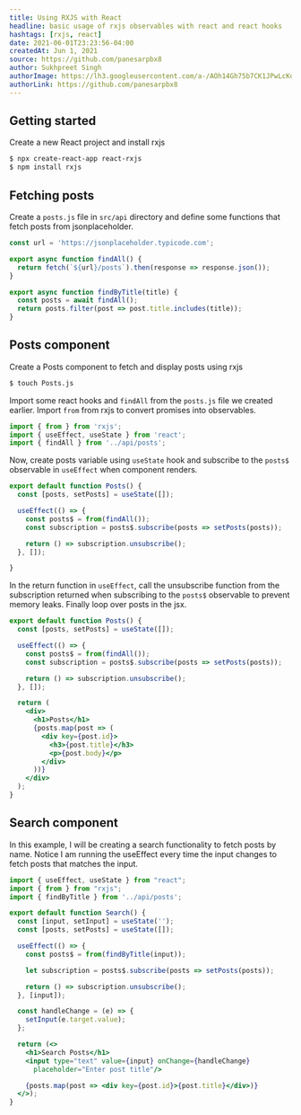 ```yaml
---
title: Using RXJS with React
headline: basic usage of rxjs observables with react and react hooks
hashtags: [rxjs, react]
date: 2021-06-01T23:23:56-04:00
createdAt: Jun 1, 2021
source: https://github.com/panesarpbx8
author: Sukhpreet Singh
authorImage: https://lh3.googleusercontent.com/a-/AOh14Gh75b7CK1JPwLcKqE8a-zJjwaEVGUreGuWl2nYZbw=s96-c
authorLink: https://github.com/panesarpbx8
---
```


## Getting started

Create a new React project and install rxjs

```bash
$ npx create-react-app react-rxjs
$ npm install rxjs
```

## Fetching posts

Create a `posts.js` file in `src/api` directory and define some functions that fetch posts from jsonplaceholder.

```js
const url = 'https://jsonplaceholder.typicode.com';

export async function findAll() {
  return fetch(`${url}/posts`).then(response => response.json());
}

export async function findByTitle(title) {
  const posts = await findAll();
  return posts.filter(post => post.title.includes(title));
}
```

## Posts component

Create a Posts component to fetch and display posts using rxjs

```bash
$ touch Posts.js
```

Import some react hooks and `findAll` from the `posts.js` file we created earlier. Import `from` from rxjs to convert promises into observables.

```js
import { from } from 'rxjs';
import { useEffect, useState } from 'react';
import { findAll } from '../api/posts';
```

Now, create posts variable using `useState` hook and subscribe to the `posts$` observable in `useEffect` when component renders.

```jsx
export default function Posts() {
  const [posts, setPosts] = useState([]);

  useEffect(() => {
    const posts$ = from(findAll());
    const subscription = posts$.subscribe(posts => setPosts(posts));

    return () => subscription.unsubscribe();
  }, []);

}
```

In the return function in `useEffect`, call the unsubscribe function from the subscription returned when subscribing to the `posts$` observable to prevent memory leaks.
Finally loop over posts in the jsx.

```jsx
export default function Posts() {
  const [posts, setPosts] = useState([]);

  useEffect(() => {
    const posts$ = from(findAll());
    const subscription = posts$.subscribe(posts => setPosts(posts));

    return () => subscription.unsubscribe();
  }, []);

  return (
    <div>
      <h1>Posts</h1>
      {posts.map(post => (
        <div key={post.id}>
          <h3>{post.title}</h3>
          <p>{post.body}</p>
        </div>
      ))}
    </div>
  );
}
```

## Search component

In this example, I will be creating a search functionality to fetch posts by name.
Notice I am running the useEffect every time the input changes to fetch posts that matches the input.

```jsx
import { useEffect, useState } from "react";
import { from } from "rxjs";
import { findByTitle } from '../api/posts';

export default function Search() {
  const [input, setInput] = useState('');
  const [posts, setPosts] = useState([]);

  useEffect(() => {
    const posts$ = from(findByTitle(input));

    let subscription = posts$.subscribe(posts => setPosts(posts));

    return () => subscription.unsubscribe();
  }, [input]);

  const handleChange = (e) => {
    setInput(e.target.value);
  };

  return (<>
    <h1>Search Posts</h1>
    <input type="text" value={input} onChange={handleChange} 
      placeholder="Enter post title"/>

    {posts.map(post => <div key={post.id}>{post.title}</div>)}
  </>);
}
```





